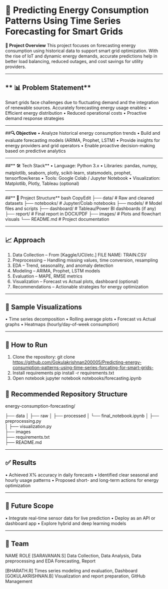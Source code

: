 # **🔋 Predicting Energy Consumption Patterns Using Time Series Forecasting for Smart Grids**
**📌 Project Overview**
This project focuses on forecasting energy consumption using historical data to support smart grid optimization. With the rise of IoT and dynamic energy demands, accurate predictions help in better load balancing, reduced outages, and cost savings for utility providers.
________________________________________
## ** 📊 Problem Statement**
Smart grids face challenges due to fluctuating demand and the integration of renewable sources. Accurately forecasting energy usage enables:
•	Efficient energy distribution
•	Reduced operational costs
•	Proactive demand response strategies
________________________________________
##**🔍 Objective**
•	Analyze historical energy consumption trends
•	Build and evaluate forecasting models (ARIMA, Prophet, LSTM)
•	Provide insights for energy providers and grid operators
•	Enable proactive decision-making based on predictive analytics
________________________________________
##** 🛠️ Tech Stack**
•	Language: Python 3.x
•	Libraries:
pandas, numpy, matplotlib, seaborn, plotly,
scikit-learn, statsmodels, prophet, tensorflow/keras
•	Tools: Google Colab / Jupyter Notebook
•	Visualization: Matplotlib, Plotly, Tableau (optional)
________________________________________
##** 📂 Project Structure**
bash
CopyEdit
├── data/                  # Raw and cleaned datasets
├── notebooks/             # Jupyter/Colab notebooks
├── models/                # Model files and scripts
├── dashboard/             # Tableau/Power BI dashboards (if any)
├── report/                # Final report in DOCX/PDF
├── images/                # Plots and flowchart visuals
└── README.md              # Project documentation
________________________________________
## **📈 Approach**
1.	Data Collection – From [Kaggle/UCI/etc.]
FILE NAME: TRAIN.CSV
2.	Preprocessing – Handling missing values, time conversion, resampling
3.	EDA – Trend, seasonality, and anomaly detection
4.	Modeling – ARIMA, Prophet, LSTM models
5.	Evaluation – MAPE, RMSE metrics
6.	Visualization – Forecast vs Actual plots, dashboard (optional)
7.	Recommendations – Actionable strategies for energy optimization
________________________________________
## **📸 Sample Visualizations**
•	Time series decomposition
•	Rolling average plots
•	Forecast vs Actual graphs
•	Heatmaps (hourly/day-of-week consumption)
________________________________________

## **🚀 How to Run**
1.	Clone the repository: git clone
https://github.com/Gokulakrishnan200005/Predicting-energy-consumption-patterns-using-time-series-forcating-for-smart-grids-
2.	Install requirements
pip install -r requirements.txt
3.	Open notebook
jupyter notebook notebooks/forecasting.ipynb

## **📁 Recommended Repository Structure**
energy-consumption-forecasting/

├── data
│   ├── raw
│   ├── processed
│   └── final_notebook.ipynb 
│   ├── preprocessing.py    
│   ├── visualization.py     
├── images              
├── requirements.txt         
├── README.md               


________________________________________
## **✅ Results**
•	Achieved X% accuracy in daily forecasts
•	Identified clear seasonal and hourly usage patterns
•	Proposed short- and long-term actions for energy optimization
________________________________________
## **🔮 Future Scope**
•	Integrate real-time sensor data for live prediction
•	Deploy as an API or dashboard app
•	Explore hybrid and deep learning models
________________________________________
## **👥 Team**
NAME	ROLE
[SARAVANAN.S]	Data Collection, Data Analysis, Data preprocessing and EDA Forecasting, Report

[BHARATH.R]	Times series modeling and evaluation, Dashboard
[GOKULAKRISHNAN.B]	Visualization and report preparation, GitHub Management


